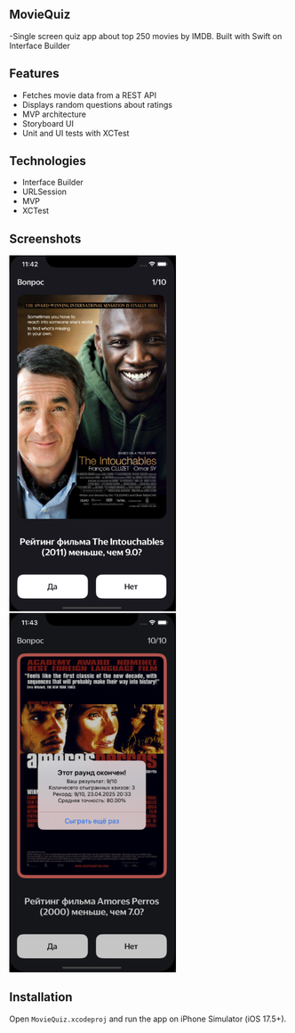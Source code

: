 ## **MovieQuiz**

-Single screen quiz app about top 250 movies by IMDB. Built with Swift on Interface Builder

## Features
- Fetches movie data from a REST API
- Displays random questions about ratings
- MVP architecture
- Storyboard UI
- Unit and UI tests with XCTest

## Technologies
- Interface Builder
- URLSession
- MVP
- XCTest

## Screenshots
<img src="screenshots/1.png" width="300"> <img src="screenshots/2.png" width="300">

## Installation
Open `MovieQuiz.xcodeproj` and run the app on iPhone Simulator (iOS 17.5+).
